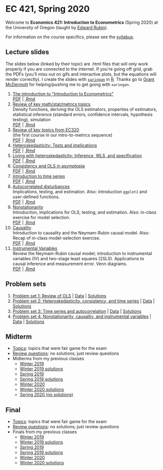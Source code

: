 # EC 421, Spring 2020

Welcome to **Economics 421: Introduction to Econometrics** (Spring 2020) at the University of Oregon (taught by [Edward Rubin](https://edrub.in)).

For information on the course specifics, please see the [syllabus](https://raw.githack.com/edrubin/EC421S20/master/Syllabus/syllabus.pdf).

## Lecture slides

The slides below (linked by their topic) are .html files that will only work properly if you are connected to the internet. If you're going off grid, grab the PDFs (you'll miss out on gifs and interactive plots, but the equations will render correctly). I create the slides with [`xaringan`](https://github.com/yihui/xaringan/wiki) in [R](cran.r-project.org). Thanks go to [Grant McDermott](grantmcdermott.com/) for helping/pushing me to get going with `xaringan`.

1. [The introduction to "Introduction to Econometrics"](https://raw.githack.com/edrubin/EC421S20/master/notes/01-intro/01-intro.html) <br> [PDF](https://raw.githack.com/edrubin/EC421S20/master/notes/01-intro/01-intro.pdf) | [.Rmd](https://github.com/edrubin/EC421S20/blob/master/notes/01-intro/01-intro.Rmd)
2. [Review of key math/stat/metrics topics](https://raw.githack.com/edrubin/EC421S20/master/notes/02-review/02-review.html)<br>Density functions, deriving the OLS estimators, properties of estimators, statistical inference (standard errors, confidence intervals, hypothesis testing), simulation <br> [PDF](https://raw.githack.com/edrubin/EC421S20/master/notes/02-review/02-review.pdf) | [.Rmd](https://github.com/edrubin/EC421S20/blob/master/notes/02-review/02-review.Rmd)
3. [Review of key topics from EC320](https://raw.githack.com/edrubin/EC421S20/master/notes/03-review/03-review.html)<br>(the first course in our intro-to-metrics sequence) <br> [PDF](https://raw.githack.com/edrubin/EC421S20/master/notes/03-review/03-review.pdf) | [.Rmd](https://github.com/edrubin/EC421S20/blob/master/notes/03-review/03-review.Rmd)
4. [Heteroskedasticity: Tests and implications](https://raw.githack.com/edrubin/EC421S20/master/notes/04-heteroskedasticity/04-heteroskedasticity.html) <br> [PDF](https://raw.githack.com/edrubin/EC421S20/master/notes/04-heteroskedasticity/04-heteroskedasticity.pdf) | [.Rmd](https://github.com/edrubin/EC421S20/blob/master/notes/04-heteroskedasticity/04-heteroskedasticity.Rmd)
5. [Living with heteroskedasticity: Inference, WLS, and specification](https://raw.githack.com/edrubin/EC421S20/master/notes/05-heteroskedasticity/05-heteroskedasticity.html) <br> [PDF](https://raw.githack.com/edrubin/EC421S20/master/notes/05-heteroskedasticity/05-heteroskedasticity.pdf) | [.Rmd](https://github.com/edrubin/EC421S20/blob/master/notes/05-heteroskedasticity/05-heteroskedasticity.Rmd)
6. [Consistency and OLS in asymptopia](https://raw.githack.com/edrubin/EC421S20/master/notes/06-consistency/06-consistency.html) <br> [PDF](https://raw.githack.com/edrubin/EC421S20/master/notes/06-consistency/06-consistency.pdf) | [.Rmd](https://github.com/edrubin/EC421S20/blob/master/notes/06-consistency/06-consistency.Rmd)
7. [Introduction to time series](https://raw.githack.com/edrubin/EC421S20/master/notes/07-timeseries/07-time-series.html) <br> [PDF](https://raw.githack.com/edrubin/EC421S20/master/notes/07-timeseries/07-time-series.pdf) | [.Rmd](https://github.com/edrubin/EC421S20/blob/master/notes/07-timeseries/07-time-series.Rmd)
8. [Autocorrelated disturbances](https://raw.githack.com/edrubin/EC421S20/master/notes/08-autocorrelation/08-autocorrelation.html)<br>Implications, testing, and estimation. Also: introduction `ggplot2` and user-defined functions. <br> [PDF](https://raw.githack.com/edrubin/EC421S20/master/notes/08-autocorrelation/08-autocorrelation.pdf) | [.Rmd](https://github.com/edrubin/EC421S20/blob/master/notes/08-autocorrelation/08-autocorrelation.Rmd)
9. [Nonstationarity](https://raw.githack.com/edrubin/EC421S20/master/notes/09-nonstationarity/09-nonstationarity.html)<br>Introduciton, implications for OLS, testing, and estimation. Also: in-class exercise for model selection. <br> [PDF](https://raw.githack.com/edrubin/EC421S20/master/notes/09-nonstationarity/09-nonstationarity.pdf) | [.Rmd](https://github.com/edrubin/EC421S20/blob/master/notes/09-nonstationarity/09-nonstationarity.Rmd)
10. [Causality](https://raw.githack.com/edrubin/EC421S20/master/notes/10-causality/10-causality.html)<br>Introduction to causality and the Neymam-Rubin causal model. Also: Recap of in-class model-selection exercise. <br> [PDF](https://raw.githack.com/edrubin/EC421S20/master/notes/10-causality/10-causality.pdf) | [.Rmd](https://github.com/edrubin/EC421S20/blob/master/notes/10-causality/10-causality.Rmd)
11. [Instrumental Variables](https://raw.githack.com/edrubin/EC421S20/master/notes/11-iv/11-iv.html)<br>Review the Neymam-Rubin causal model; introduction to instrumental variables (IV) and two-stage least squares (2SLS). Applications to causal inference and measurement error. Venn diagrams. <br> [PDF](https://raw.githack.com/edrubin/EC421S20/master/notes/11-iv/11-iv.pdf) | [.Rmd](https://github.com/edrubin/EC421S20/blob/master/notes/11-iv/11-iv.Rmd)

## Problem sets

1. [Problem set 1: Review of OLS](https://raw.githack.com/edrubin/EC421S20/master/problem-sets/001/001-problems.pdf) | [Data](https://raw.githack.com/edrubin/EC421S20/master/problem-sets/001/001-data.csv) | [Solutions](https://raw.githack.com/edrubin/EC421S20/master/problem-sets/001/001-solutions.pdf)
2. [Problem set 2: Heteroskedasticity, consistency, and time series](https://raw.githack.com/edrubin/EC421S20/master/problem-sets/002/002-problems.pdf) | [Data](https://raw.githack.com/edrubin/EC421S20/master/problem-sets/002/002-data.csv) | [Solutions](https://raw.githack.com/edrubin/EC421S20/master/problem-sets/002/002-solutions.pdf)
3. [Problem set 3: Time series and autocorrelation](https://raw.githack.com/edrubin/EC421S20/master/problem-sets/003/003-problems.pdf) | [Data](https://raw.githack.com/edrubin/EC421S20/master/problem-sets/003/003-data.csv) | [Solutions](https://raw.githack.com/edrubin/EC421S20/master/problem-sets/003/003-solutions.pdf)
4. [Problem set 4: Nonstationarity, causality, and instrumental variables](https://raw.githack.com/edrubin/EC421S20/master/problem-sets/004/004-problems.pdf) | [Data](https://raw.githack.com/edrubin/EC421S20/master/problem-sets/004/004-data.csv) | [Solutions](https://raw.githack.com/edrubin/EC421S20/master/problem-sets/004/004-solutions.pdf)

## Midterm

- [Topics](https://raw.githack.com/edrubin/EC421S20/master/midterm/topics/midterm-topics.pdf): topics that were fair game for the exam
- [Review questions](https://raw.githack.com/edrubin/EC421S20/master/midterm/review/midterm-review.pdf): no solutions; just review questions
- Midterms from my previous classes
  - [Winter 2019](https://raw.githack.com/edrubin/EC421S20/master/midterm/past/midterm-2019w.pdf)
  - [Winter 2019 solutions](https://raw.githack.com/edrubin/EC421S20/master/midterm/past/midterm-2019w-key.pdf)
  - [Spring 2019](https://raw.githack.com/edrubin/EC421S20/master/midterm/past/midterm-2019s.pdf)
  - [Spring 2019 solutions](https://raw.githack.com/edrubin/EC421S20/master/midterm/past/midterm-2019s-key.pdf)
  - [Winter 2020](https://raw.githack.com/edrubin/EC421S20/master/midterm/past/midterm-2020w.pdf)
  - [Winter 2020 solutions](https://raw.githack.com/edrubin/EC421S20/master/midterm/past/midterm-2020w-key.pdf)
  - [Spring 2020 (no solutions)](https://raw.githack.com/edrubin/EC421S20/master/midterm/exam/exam-screenshots.pdf)

## Final

- [Topics](https://raw.githack.com/edrubin/EC421S20/master/final/topics/final-topics.pdf): topics that were fair game for the exam
- [Review questions](https://raw.githack.com/edrubin/EC421S20/master/final/review/final-review.pdf): no solutions; just review questions
- Finals from my previous classes
  - [Winter 2019](https://raw.githack.com/edrubin/EC421S20/master/final/past/final-2019w.pdf)
  - [Winter 2019 solutions](https://raw.githack.com/edrubin/EC421S20/master/final/past/final-2019w-key.pdf)
  - [Spring 2019](https://raw.githack.com/edrubin/EC421S20/master/final/past/final-2019s.pdf)
  - [Spring 2019 solutions](https://raw.githack.com/edrubin/EC421S20/master/final/past/final-2019s-key.pdf)
  - [Winter 2020](https://raw.githack.com/edrubin/EC421S20/master/final/past/final-2020w.pdf)
  - [Winter 2020 solutions](https://raw.githack.com/edrubin/EC421S20/master/final/past/final-2020w-key.pdf)
